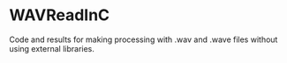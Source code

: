 # WAVReadInC
Code and results for making processing with .wav and .wave files without using external libraries.
